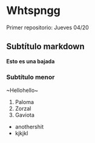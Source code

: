 # Whtspngg
Primer repositorio: Jueves 04/20 
## Subtítulo markdown 
**Esto es una bajada** 
### Subtítulo menor 
~Hellohello~ 
<ol>
<li>Paloma</li>
<li>Zorzal</li>
<li>Gaviota</li>
</ol>


- anothershit
- kjkjkl
